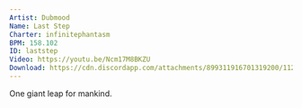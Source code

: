 ```yaml
---
Artist: Dubmood
Name: Last Step
Charter: infinitephantasm
BPM: 158.102
ID: laststep
Video: https://youtu.be/Ncm17M8BKZU
Download: https://cdn.discordapp.com/attachments/899311916701319200/1124996385087955004/Dubmood_-_Last_step.zip
---
```

One giant leap for mankind.
